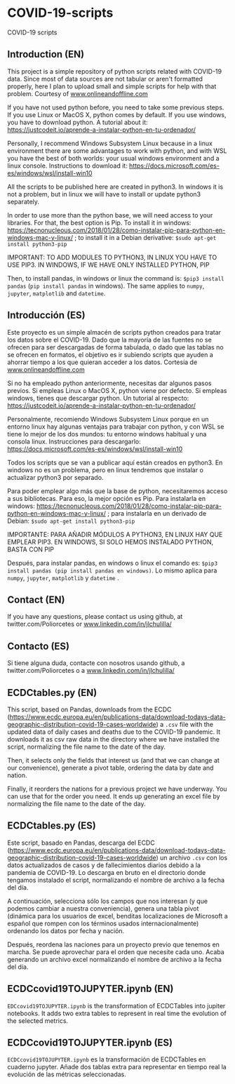 # COVID-19-scripts
COVID-19 scripts

## Introduction (EN)

This project is a simple repository of python scripts related with COVID-19 data. Since most of data sources are not tabular or aren't formatted properly, here I plan to upload small and simple scripts for help with that problem. Courtesy of www.onlineandoffline.com

If you have not used python before, you need to take some previous steps. If you use Linux or MacOS X, python comes by default. If you use windows, you have to download python. A tutorial about it: https://justcodeit.io/aprende-a-instalar-python-en-tu-ordenador/

Personally, I recommend Windows Subsystem Linux because in a linux environment there are some advantages to work with python, and with WSL you have the best of both worlds: your usual windows environment and a linux console. Instructions to download it: https://docs.microsoft.com/es-es/windows/wsl/install-win10

All the scripts to be published here are created in python3. In windows it is not a problem, but in linux we will have to install or update python3 separately.

In order to use more than the python base, we will need access to your libraries. For that, the best option is Pip. To install it in windows: https://tecnonucleous.com/2018/01/28/como-instalar-pip-para-python-en-windows-mac-y-linux/ ; to install it in a Debian derivative: `$sudo apt-get install python3-pip`

IMPORTANT: TO ADD MODULES TO PYTHON3, IN LINUX YOU HAVE TO USE PIP3. IN WINDOWS, IF WE HAVE ONLY INSTALLED PYTHON, PIP

Then, to install pandas, in windows or linux the command is: `$pip3 install pandas` (`pip install pandas` in windows). The same applies to `numpy`, `jupyter`, `matplotlib` and `datetime`. 

## Introducción (ES)
Este proyecto es un simple almacén de scripts python creados para tratar los datos sobre el COVID-19. Dado que la mayoría de las fuentes no se ofrecen para ser descargadas de forma tabulada, o dado que las tablas no se ofrecen en formatos, el objetivo es ir subiendo scripts que ayuden a ahorrar tiempo a los que quieran acceder a los datos. Cortesía de www.onlineandoffline.com

Si no ha empleado python anteriormente, necesitas dar algunos pasos previos. Si empleas Linux o MacOS X, python viene por defecto. Si empleas windows, tienes que descargar python. Un tutorial al respecto: https://justcodeit.io/aprende-a-instalar-python-en-tu-ordenador/

Personalmente, recomiendo Windows Subsystem Linux porque en un entorno linux hay algunas ventajas para trabajar con python, y con WSL se tiene lo mejor de los dos mundos: tu entorno windows habitual y una consola linux. Instrucciones para descargarlo: https://docs.microsoft.com/es-es/windows/wsl/install-win10

Todos los scripts que se van a publicar aquí están creados en python3. En windows no es un problema, pero en linux tendremos que instalar o actualizar python3 por separado.

Para poder emplear algo más que la base de python, necesitaremos acceso a sus bibliotecas. Para eso, la mejor opción es Pip. Para instalarla en windows: https://tecnonucleous.com/2018/01/28/como-instalar-pip-para-python-en-windows-mac-y-linux/ ; para instalarla en un derivado de Debian: `$sudo apt-get install python3-pip`

IMPORTANTE: PARA AÑADIR MÓDULOS A PYTHON3, EN LINUX HAY QUE EMPLEAR PIP3. EN WINDOWS, SI SOLO HEMOS INSTALADO PYTHON, BASTA CON PIP

Después, para instalar pandas, en windows o linux el comando es: `$pip3 install pandas (pip install pandas en windows)`. Lo mismo aplica para `numpy`, `jupyter`, `matplotlib` y `datetime` . 

## Contact (EN)
If you have any questions, please contact us using github, at twitter.com/Poliorcetes or www.linkedin.com/in/jlchulilla/

## Contacto (ES)
Si tiene alguna duda, contacte con nosotros usando github, a twitter.com/Poliorcetes o a www.linkedin.com/in/jlchulilla/

## ECDCtables.py (EN)
This script, based on Pandas, downloads from the ECDC (https://www.ecdc.europa.eu/en/publications-data/download-todays-data-geographic-distribution-covid-19-cases-worldwide) a `.csv` file with the updated data of daily cases and deaths due to the COVID-19 pandemic. It downloads it as csv raw data in the directory where we have installed the script, normalizing the file name to the date of the day.

Then, it selects only the fields that interest us (and that we can change at our convenience), generate a pivot table, ordering the data by date and nation.

Finally, it reorders the nations for a previous project we have underway. You can use that for the order you need. It ends up generating an excel file by normalizing the file name to the date of the day.

## ECDCtables.py (ES)
Este script, basado en Pandas, descarga del ECDC (https://www.ecdc.europa.eu/en/publications-data/download-todays-data-geographic-distribution-covid-19-cases-worldwide) un archivo `.csv` con los datos actualizados de casos y de fallecimientos diarios debido a la pandemia de COVID-19. Lo descarga en bruto en el directorio donde tengamos instalado el script, normalizando el nombre de archivo a la fecha del día.

A continuación, selecciona sólo los campos que nos interesan (y que podemos cambiar a nuestra conveniencia), genera una tabla pivot (dinámica para los usuarios de excel, benditas localizaciones de Microsoft a español que rompen con los términos usados internacionalmente) ordenando los datos por fecha y nación.

Después, reordena las naciones para un proyecto previo que tenemos en marcha. Se puede aprovechar para el orden que necesite cada uno. Acaba generando un archivo excel normalizando el nombre de archivo a la fecha del día.

## ECDCcovid19TOJUPYTER.ipynb (EN)
`EDCcovid19TOJUPYTER.ipynb` is the transformation of ECDCTables into jupiter notebooks. It adds two extra tables to represent in real time the evolution of the selected metrics.

## ECDCcovid19TOJUPYTER.ipynb (ES)
`ECDCcovid19TOJUPYTER.ipynb` es la transformación de ECDCTables en cuaderno jupyter. Añade dos tablas extra para representar en tiempo real la evolución de las métricas seleccionadas.
